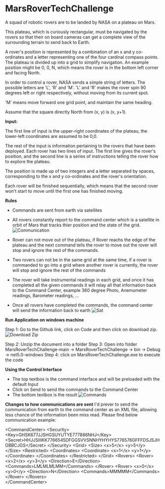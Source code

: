 # MarsRoverTechChallenge 

A squad of robotic rovers are to be landed by NASA on a plateau on Mars.

This plateau, which is curiously rectangular, must be navigated by the rovers so that their on board cameras can get a complete view of the surrounding terrain to send back to Earth.

A rover's position is represented by a combination of an x and y co-ordinates and a letter representing one of the four cardinal compass points. The plateau is divided up into a grid to simplify navigation. An example position might be 0, 0, N, which means the rover is in the bottom left corner and facing North.

In order to control a rover, NASA sends a simple string of letters. The possible letters are 'L', 'R' and 'M'. 'L' and 'R' makes the rover spin 90 degrees left or right respectively, without moving from its current spot.

'M' means move forward one grid point, and maintain the same heading.

Assume that the square directly North from (x, y) is (x, y+1).

<b>Input:</b>

The first line of input is the upper-right coordinates of the plateau, the lower-left coordinates are assumed to be 0,0.

The rest of the input is information pertaining to the rovers that have been deployed. Each rover has two lines of input. The first line gives the rover's position, and the second line is a series of instructions telling the rover how to explore the plateau.

The position is made up of two integers and a letter separated by spaces, corresponding to the x and y co-ordinates and the rover's orientation.

Each rover will be finished sequentially, which means that the second rover won't start to move until the first one has finished moving.

<b>Rules</b>
* Commands are sent from earth via satellites
* All rovers constantly report to the command center which is a satellite in orbit of Mars that tracks thier position and the state of the grid.
![Communication](https://user-images.githubusercontent.com/79660088/134823709-b18da344-b545-4968-958a-16582113e4ab.PNG)

* Rover can not move out of the plateau, if Rover reachs the edge of the plateau and the next command tells the rover to move out the rover will stop and ignore the rest of the commands.
* Two rovers can not be in the same grid at the same time, if a rover is commanded to go into a grid where another rover is currently, the rover will stop and ignore the rest of the commands
* The rover will take instrumental readings in each grid, and once it has completed all the given commands it will relay all that information back to the Command Center, example
360 degree Photo, Anemometer readings, Barometer readings, ...
* Once all rovers have completed the commands, the command center will send the information back to earth
![Sat](https://user-images.githubusercontent.com/79660088/134824075-5d98fe6a-1fbd-4817-824a-e43cc49be111.PNG)

<b>Run Application on windows machine</b>

Step 1: Go to the Github link, click on Code and then click on download zip.
![Download Zip](https://user-images.githubusercontent.com/79660088/134824813-188a69e8-c29a-4dda-90fb-14ebde1460b9.PNG)

Step 2: Unzip the document into a folder
Step 3: Open into folder MarsRoverTechChallenge-main -> MarsRoverTechChallenge -> bin -> Debug -> net5.0-windows
Step 4: click on MarsRoverTechChallenge.exe to execute the code

<b>Using the Control Interface</b>
* The top textbox is the command interface and will be preloaded with the default Input
* Click on Send to send the commands to the Command Center
* The bottom textbox is the result 
![Commands](https://user-images.githubusercontent.com/79660088/134825089-6d8472b5-fb2a-4550-a2c9-cbee1db83196.PNG)

<b>Changes to how communications are sent</b>
I'd prever to send the communication from earth to the command center as an XML file, allowing less chance of the information been miss read.
Please find below communication example:

&lt;CommandCenter&gt;
  &lt;Security&gt;
	&lt;Key&gt;GHSK677JJSHGSUYUTYE777886NHJ&lt;/Key&gt;
	&lt;Secret&gt;HHJJSIIIKK7766545DFGGSVVSNNHYHYHYS776576GFFFDSJSJHGBBCJGS&lt;/Secret&gt;
  &lt;/Security&gt;
  &lt;Grid&gt;
	&lt;Size&gt;
		&lt;x&gt;5&lt;/x&gt;
		&lt;y&gt;5&lt;/y&gt;
	&lt;/Size&gt;
	&lt;Restricted&gt; 
		&lt;Coordinates&gt;
			&lt;Coordinate&gt;
				&lt;x&gt;1&lt;/x&gt;
				&lt;y&gt;1&lt;/y&gt;
			&lt;/Coordinate&gt;
		&lt;/Coordinates&gt;
	&lt;/Restricted&gt;
  &lt;/Grid&gt; 
  &lt;Rovers&gt;
	  &lt;Rover&gt;
		&lt;x&gt;2&lt;/x&gt;
		&lt;y&gt;3&lt;/y&gt;
		&lt;Direction&gt;E&lt;/Direction&gt;
		&lt;Commands&gt;LMLMLMLMM&lt;/Commands&gt;
	  &lt;/Rover&gt;
	   &lt;Rover&gt;
		&lt;x&gt;0&lt;/x&gt;
		&lt;y&gt;0&lt;/y&gt;
		&lt;Direction&gt;N&lt;/Direction&gt;
		&lt;Commands&gt;MMMMM&lt;/Commands&gt;
	  &lt;/Rover&gt;
  &lt;/Rovers&gt;  
&lt;/CommandCenter&gt;
